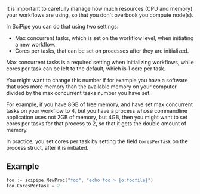 It is important to carefully manage how much resources (CPU and memory) your
workflows are using, so that you don't overbook you compute node(s).

In SciPipe you can do that using two settings:

- Max concurrent tasks, which is set on the workflow level, when initiating a new workflow.
- Cores per tasks, that can be set on processes after they are initialized.

Max concurrent tasks is a required setting when initializing workflows, while
cores per task can be left to the default, which is 1 core per task.

You might want to change this number if for example you have a software that
uses more memory than the available memory on your computer divided by the max
concurrent tasks number you have set.

For example, if you have 8GB of free memory, and have set max concurrent tasks
on your workflow to 4, but you have a process whose commandline application
uses not 2GB of memory, but 4GB, then you might want to set cores per tasks for
that process to 2, so that it gets the double amount of memory.

In practice, you set cores per task by setting the field `CoresPerTask` on the process struct, after it is initiated. 

## Example

```go
foo := scipipe.NewProc("foo", "echo foo > {o:foofile}")
foo.CoresPerTask = 2
```
